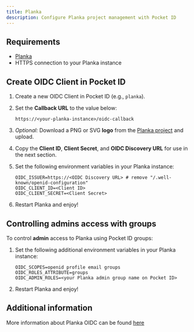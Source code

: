 ```yaml
---
title: Planka
description: Configure Planka project management with Pocket ID
---
```


## Requirements

- [Planka](https://docs.planka.cloud/)
- HTTPS connection to your Planka instance

## Create OIDC Client in Pocket ID

1. Create a new OIDC Client in Pocket ID (e.g., `planka`).
2. Set the **Callback URL** to the value below:

   ```env
   https://<your-planka-instance>/oidc-callback
   ```

3. _Optional:_ Download a PNG or SVG **logo** from the [Planka project](https://github.com/plankanban/planka) and upload.
4. Copy the **Client ID**, **Client Secret**, and **OIDC Discovery URL** for use in the next section.

5. Set the following environment variables in your Planka instance:

   ```env
   OIDC_ISSUER=https://<OIDC Discovery URL> # remove "/.well-known/openid-configuration"
   OIDC_CLIENT_ID=<Client ID>
   OIDC_CLIENT_SECRET=<Client Secret>
   ```

6. Restart Planka and enjoy!

## Controlling admins access with groups

To control **admin** access to Planka using Pocket ID groups:

1. Set the following additional environment variables in your Planka instance:

   ```env
   OIDC_SCOPES=openid profile email groups
   OIDC_ROLES_ATTRIBUTE=groups
   OIDC_ADMIN_ROLES=<your Planka admin group name on Pocket ID>
   ```

2. Restart Planka and enjoy!

## Additional information

More information about Planka OIDC can be found [here](https://docs.planka.cloud/docs/configuration/oidc)
